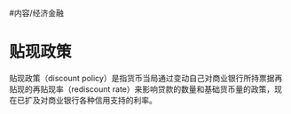 #内容/经济金融 

# 贴现政策

贴现政策（discount policy）是指货币当局通过变动自己对商业银行所持票据再贴现的再贴现率（rediscount rate）来影响贷款的数量和基础货币量的政策，现在已扩及对商业银行各种信用支持的利率。